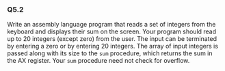 ### Q5.2


Write an assembly language program that reads a set of integers from the keyboard and displays their sum on the screen. Your program should read up to 20 integers (except zero) from the user. The input can be terminated by entering a zero or by entering 20 integers. The array of input integers is passed along with its size to the `sum` procedure, which returns the sum in the AX register. Your `sum` procedure need not check for overflow.